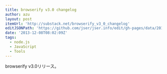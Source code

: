 ```yaml
---
title: browserify v3.0 changelog
author: azu
layout: post
itemUrl: 'http://substack.net/browserify_v3_0_changelog'
editJSONPath: 'https://github.com/jser/jser.info/edit/gh-pages/data/2013/12/index.json'
date: '2013-12-08T08:02:09Z'
tags:
  - node.js
  - JavaScript
  - Tools
---
```

browserify v3.0リリース。

